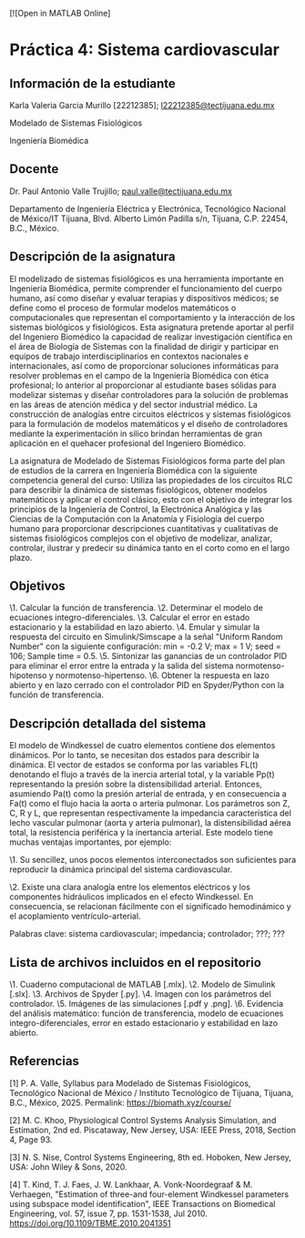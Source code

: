 [![Open in MATLAB Online]

# Práctica 4: Sistema cardiovascular

## Información de la estudiante
Karla Valeria Garcia Murillo [22212385]; l22212385@tectijuana.edu.mx

Modelado de Sistemas Fisiológicos

Ingeniería Biomédica

## Docente
Dr. Paul Antonio Valle Trujillo; paul.valle@tectijuana.edu.mx

Departamento de Ingeniería Eléctrica y Electrónica, Tecnológico Nacional de México/IT Tijuana, Blvd. Alberto Limón Padilla s/n, Tijuana, C.P. 22454, B.C., México.

## Descripción de la asignatura

El modelizado de sistemas fisiológicos es una herramienta importante en Ingeniería Biomédica, permite comprender el funcionamiento del cuerpo humano, así como diseñar y evaluar terapias y dispositivos médicos; se define como el proceso de formular modelos matemáticos o computacionales que representan el comportamiento y la interacción de los sistemas biológicos y fisiológicos. Esta asignatura pretende aportar al perfil del Ingeniero Biomédico la capacidad de realizar investigación científica en el área de Biología de Sistemas con la finalidad de dirigir y participar en equipos de trabajo interdisciplinarios en contextos nacionales e internacionales, así como de proporcionar soluciones informáticas para resolver problemas en el campo de la Ingeniería Biomédica con ética profesional; lo anterior al proporcionar al estudiante bases sólidas para modelizar sistemas y diseñar controladores para la solución de problemas en las áreas de atención médica y del sector industrial médico. La construcción de analogías entre circuitos eléctricos y sistemas fisiológicos para la formulación de modelos matemáticos y el diseño de controladores mediante la experimentación in silico brindan herramientas de gran aplicación en el quehacer profesional del Ingeniero Biomédico.

La asignatura de Modelado de Sistemas Fisiológicos forma parte del plan de estudios de la carrera en Ingeniería Biomédica con la siguiente competencia general del curso: Utiliza las propiedades de los circuitos RLC para describir la dinámica de sistemas fisiológicos, obtener modelos matemáticos y aplicar el control clásico, esto con el objetivo de integrar los principios de la Ingeniería de Control, la Electrónica Analógica y las Ciencias de la Computación con la Anatomía y Fisiología del cuerpo humano para proporcionar descripciones cuantitativas y cualitativas de sistemas fisiológicos complejos con el objetivo de modelizar, analizar, controlar, ilustrar y predecir su dinámica tanto en el corto como en el largo plazo.

## Objetivos

\1. Calcular la función de transferencia.
\2. Determinar el modelo de ecuaciones integro-diferenciales.
\3. Calcular el error en estado estacionario y la estabilidad en lazo abierto.
\4. Emular y simular la respuesta del circuito en Simulink/Simscape a la señal "Uniform Random Number" con la siguiente configuración: min = -0.2 V; max = 1 V; seed = 106; Sample time = 0.5.
\5. Sintonizar las ganancias de un controlador PID para eliminar el error entre la entrada y la salida del sistema normotenso-hipotenso y normotenso-hipertenso.
\6. Obtener la respuesta en lazo abierto y en lazo cerrado con el controlador PID en Spyder/Python con la función de transferencia.

## Descripción detallada del sistema

El modelo de Windkessel de cuatro elementos contiene dos elementos dinámicos. Por lo tanto, se necesitan dos estados para describir la dinámica. El vector de estados se conforma por las variables FL(t) denotando el flujo a través de la inercia arterial total, y la variable Pp(t) representando la presión sobre la distensibilidad arterial. Entonces, asumiendo Pa(t) como la presión arterial de entrada, y en consecuencia a Fa(t) como el flujo hacia la aorta o arteria pulmonar. Los parámetros son Z, C, R y L, que representan respectivamente la impedancia característica del lecho vascular pulmonar (aorta y arteria pulmonar), la distensibilidad aérea total, la resistencia periférica y la inertancia arterial. Este modelo tiene muchas ventajas importantes, por ejemplo:

\1. Su sencillez, unos pocos elementos interconectados son suficientes para reproducir la dinámica principal del sistema cardiovascular.

\2. Existe una clara analogía entre los elementos eléctricos y los componentes hidráulicos implicados en el efecto Windkessel. En consecuencia, se relacionan fácilmente con el significado hemodinámico y el acoplamiento ventrículo-arterial.

Palabras clave: sistema cardiovascular; impedancia; controlador; ???; ???

## Lista de archivos incluidos en el repositorio
\1. Cuaderno computacional de MATLAB [.mlx].
\2. Modelo de Simulink [.slx].
\3. Archivos de Spyder [.py].
\4. Imagen con los parámetros del controlador.
\5. Imágenes de las simulaciones [.pdf y .png].
\6. Evidencia del análisis matemático: función de transferencia, modelo de ecuaciones integro-diferenciales, error en estado estacionario y estabilidad en lazo abierto.

## Referencias
\[1] P. A. Valle, Syllabus para Modelado de Sistemas Fisiológicos, Tecnológico Nacional de México / Instituto Tecnológico de Tijuana, Tijuana, B.C., México, 2025. Permalink: https://biomath.xyz/course/

\[2] M. C. Khoo, Physiological Control Systems Analysis Simulation, and Estimation, 2nd ed. Piscataway, New Jersey, USA: IEEE Press, 2018, Section 4, Page 93.

\[3] N. S. Nise, Control Systems Engineering, 8th ed. Hoboken, New Jersey, USA: John Wiley & Sons, 2020.

\[4] T. Kind, T. J. Faes, J. W. Lankhaar, A. Vonk-Noordegraaf & M. Verhaegen, "Estimation of three-and four-element Windkessel parameters using subspace model identification", IEEE Transactions on Biomedical Engineering, vol. 57, issue 7, pp. 1531-1538, Jul 2010. https://doi.org/10.1109/TBME.2010.2041351
